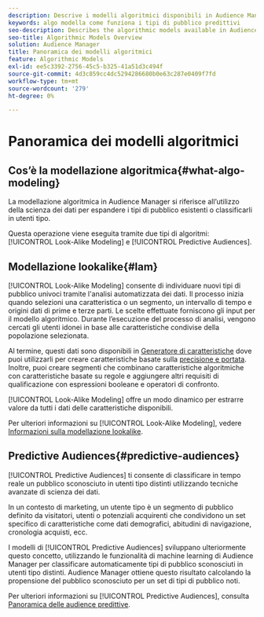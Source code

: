 ```yaml
---
description: Descrive i modelli algoritmici disponibili in Audience Manager.
keywords: algo modella come funziona i tipi di pubblico predittivi
seo-description: Describes the algorithmic models available in Audience Manager.
seo-title: Algorithmic Models Overview
solution: Audience Manager
title: Panoramica dei modelli algoritmici
feature: Algorithmic Models
exl-id: ee5c3392-2756-45c5-b325-41a51d3c494f
source-git-commit: 4d3c859cc4dc5294286680b0e63c287e0409f7fd
workflow-type: tm+mt
source-wordcount: '279'
ht-degree: 0%

---
```


# Panoramica dei modelli algoritmici

## Cos’è la modellazione algoritmica{#what-algo-modeling}

La modellazione algoritmica in Audience Manager si riferisce all’utilizzo della scienza dei dati per espandere i tipi di pubblico esistenti o classificarli in utenti tipo.

Questa operazione viene eseguita tramite due tipi di algoritmi: [!UICONTROL Look-Alike Modeling] e [!UICONTROL Predictive Audiences].

## Modellazione lookalike{#lam}

[!UICONTROL Look-Alike Modeling] consente di individuare nuovi tipi di pubblico univoci tramite l&#39;analisi automatizzata dei dati. Il processo inizia quando selezioni una caratteristica o un segmento, un intervallo di tempo e origini dati di prime e terze parti. Le scelte effettuate forniscono gli input per il modello algoritmico. Durante l’esecuzione del processo di analisi, vengono cercati gli utenti idonei in base alle caratteristiche condivise della popolazione selezionata.

Al termine, questi dati sono disponibili in [Generatore di caratteristiche](../../features/traits/about-trait-builder.md) dove puoi utilizzarli per creare caratteristiche basate sulla [precisione e portata](../../features/traits/trait-accuracy-reach.md). Inoltre, puoi creare segmenti che combinano caratteristiche algoritmiche con caratteristiche basate su regole e aggiungere altri requisiti di qualificazione con espressioni booleane e operatori di confronto.

[!UICONTROL Look-Alike Modeling] offre un modo dinamico per estrarre valore da tutti i dati delle caratteristiche disponibili.

Per ulteriori informazioni su [!UICONTROL Look-Alike Modeling], vedere [Informazioni sulla modellazione lookalike](understanding-models.md).

## Predictive Audiences{#predictive-audiences}

[!UICONTROL Predictive Audiences] ti consente di classificare in tempo reale un pubblico sconosciuto in utenti tipo distinti utilizzando tecniche avanzate di scienza dei dati.

In un contesto di marketing, un utente tipo è un segmento di pubblico definito da visitatori, utenti o potenziali acquirenti che condividono un set specifico di caratteristiche come dati demografici, abitudini di navigazione, cronologia acquisti, ecc.

I modelli di [!UICONTROL Predictive Audiences] sviluppano ulteriormente questo concetto, utilizzando le funzionalità di machine learning di Audience Manager per classificare automaticamente tipi di pubblico sconosciuti in utenti tipo distinti. Audience Manager ottiene questo risultato calcolando la propensione del pubblico sconosciuto per un set di tipi di pubblico noti.

Per ulteriori informazioni su [!UICONTROL Predictive Audiences], consulta [Panoramica delle audience predittive](predictive-audiences.md).
